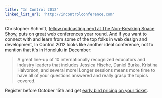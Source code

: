 ```yaml
---
title: "In Control 2012"
linked_list_url: 'http://incontrolconference.com'
---
```

<p>Christopher Schmitt, <a href="http://nonbreakingspace.tv">fellow podcasting nerd at The Non-Breaking Space Show</a>, puts on great web conferences year round. And if you want to connect with and learn from some of the top folks in web design and development, In Control 2012 looks like another ideal conference, not to mention that it's in Honolulu in December:</p>
<blockquote><p>
  A great line-up of 10 internationally recognized educators and industry leaders that includes Jessica Hische, Daniel Burka, Kristina Halvorson, and several more! Longer sessions means more time to have all of your questions answered and really grasp the topics covered.
</p></blockquote>
<p>Register before October 15th and get <a href="http://incontrolconference.com/register/">early bird pricing on your ticket</a>.</p>
